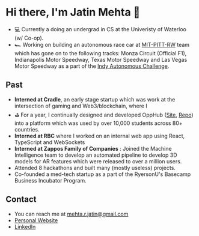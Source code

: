 # Hi there, I'm Jatin Mehta 👋
- 💻 Currently a doing an undergrad in CS at the Univeristy of Waterloo (w/ Co-op).
- 🏎️ Working on building an autonomous race car at [MIT-PITT-RW](https://www.mitpittrw.com/) team which has gone on to the following tracks: Monza Circuit (Official F1), Indianapolis Motor Speedway, Texas Motor Speedway and Las Vegas Motor Speedway as a part of the [Indy Autonomous Challenge](https://www.indyautonomouschallenge.com/).

## Past
- **Interned at Cradle**, an early stage startup which was work at the intersection of gaming and Web3/blockchain, where I 
- ⛳ For a year, I continually designed and developed OppHub ([Site](https://www.opp-hub.com/), [Repo](https://www.github.com/exoceus/opphub)) into a platform which was used by over 10,000 students across 80+ countries. 
- **Interned at RBC** where I worked on an internal web app using React, TypeScript and WebSockets
- **Interned at Zappos Family of Companies** : Joined the Machine Intelligence team to develop an automated pipeline to develop 3D models for AR features which were released to over a million users.
- Attended 8 hackathons and built many (mostly useless) projects.
- Co-founded a med-tech startup as a part of the RyersonU's Basecamp Business Incubator Program.

## Contact

- You can reach me at [mehta.r.jatin@gmail.com](mailto:mehta.r.jatin@gmail.com)
- [Personal Website](https://www.jatinmehta.ca/)
- [LinkedIn](https://www.linkedin.com/in/jatin-r-mehta/)

<!--
**Exoceus/Exoceus** is a ✨ _special_ ✨ repository because its `README.md` (this file) appears on your GitHub profile.

Here are some ideas to get you started:

- 🔭 I’m currently working on ...
- 🌱 I’m currently learning ...
- 👯 I’m looking to collaborate on ...
- 🤔 I’m looking for help with ...
- 💬 Ask me about ...
- 📫 How to reach me: ...
- 😄 Pronouns: ...
- ⚡ Fun fact: ...
-->
